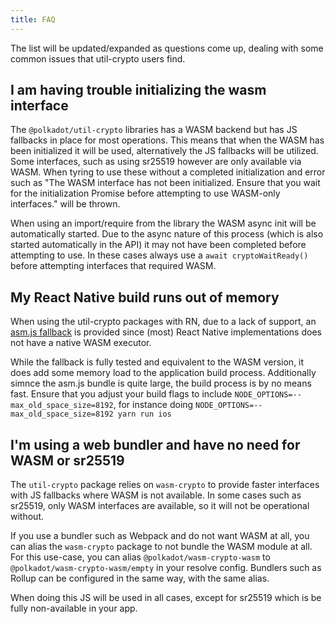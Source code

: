 ```yaml
---
title: FAQ
---
```


The list will be updated/expanded as questions come up, dealing with some common issues that util-crypto users find.


## I am having trouble initializing the wasm interface

The `@polkadot/util-crypto` libraries has a WASM backend but has JS fallbacks in place for most operations. This means that when the WASM has been initialized it will be used, alternatively the JS fallbacks will be utilized. Some interfaces, such as using sr25519 however are only available via WASM. When tyring to use these without a completed initialization and error such as "The WASM interface has not been initialized. Ensure that you wait for the initialization Promise before attempting to use WASM-only interfaces." will be thrown.

When using an import/require from the library the WASM async init will be automatically started. Due to the async nature of this process (which is also started automatically in the API) it may not have been completed before attempting to use. In these cases always use a `await cryptoWaitReady()` before attempting interfaces that required WASM.


## My React Native build runs out of memory

When using the util-crypto packages with RN, due to a lack of support, an [asm.js fallback](https://github.com/polkadot-js/wasm/issues/19) is provided since (most) React Native implementations does not have a native WASM executor.

While the fallback is fully tested and equivalent to the WASM version, it does add some memory load to the application build process. Additionally simnce the asm.js bundle is quite large, the build process is by no means fast. Ensure that you adjust your build flags to include `NODE_OPTIONS=--max_old_space_size=8192`, for instance doing `NODE_OPTIONS=--max_old_space_size=8192 yarn run ios`


## I'm using a web bundler and have no need for WASM or sr25519

The `util-crypto` package relies on `wasm-crypto` to provide faster interfaces with JS fallbacks where WASM is not available. In some cases such as sr25519, only WASM interfaces are available, so it will not be operational without.

If you use a bundler such as Webpack and do not want WASM at all, you can alias the `wasm-crypto` package to not bundle the WASM module at all. For this use-case, you can alias `@polkadot/wasm-crypto-wasm` to `@polkadot/wasm-crypto-wasm/empty` in your resolve config. Bundlers such as Rollup can be configured in the same way, with the same alias.

When doing this JS will be used in all cases, except for sr25519 which is be fully non-available in your app.
